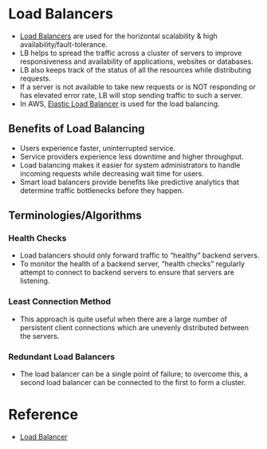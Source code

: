 
# Load Balancers
- [Load Balancers](https://github.com/ema2159/Grokking-System-Design-Interview-Quizzes/blob/master/Quizzes/Load%20Balancer.org) are used for the horizontal scalability & high availability/fault-tolerance.
- LB helps to spread the traffic across a cluster of servers to improve responsiveness and availability of applications, websites or databases.
- LB also keeps track of the status of all the resources while distributing requests.
- If a server is not available to take new requests or is NOT responding or has elevated error rate, LB will stop sending traffic to such a server.
- In AWS, [Elastic Load Balancer](../../2_AWSComponents/1_NetworkingAndContentDelivery/ElasticLoadBalancer/Readme.md) is used for the load balancing.

## Benefits of Load Balancing
- Users experience faster, uninterrupted service.
- Service providers experience less downtime and higher throughput.
- Load balancing makes it easier for system administrators to handle incoming requests while decreasing wait time for users.
- Smart load balancers provide benefits like predictive analytics that determine traffic bottlenecks before they happen.

## Terminologies/Algorithms

### Health Checks 
- Load balancers should only forward traffic to “healthy” backend servers. 
- To monitor the health of a backend server, “health checks” regularly attempt to connect to backend servers to ensure that servers are listening.

### Least Connection Method
- This approach is quite useful when there are a large number of persistent client connections which are unevenly distributed between the servers.

### Redundant Load Balancers
- The load balancer can be a single point of failure; to overcome this, a second load balancer can be connected to the first to form a cluster.

# Reference
- [Load Balancer](https://www.educative.io/courses/grokking-the-system-design-interview/3jEwl04BL7Q)